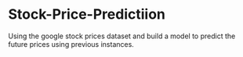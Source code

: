 # Stock-Price-Predictiion
Using the google stock prices dataset and build a model to predict the future prices using previous instances.
